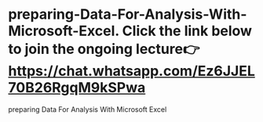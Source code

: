 # preparing-Data-For-Analysis-With-Microsoft-Excel. Click the link below to join the ongoing lecture👉https://chat.whatsapp.com/Ez6JJEL70B26RgqM9kSPwa
preparing Data For Analysis With Microsoft Excel
